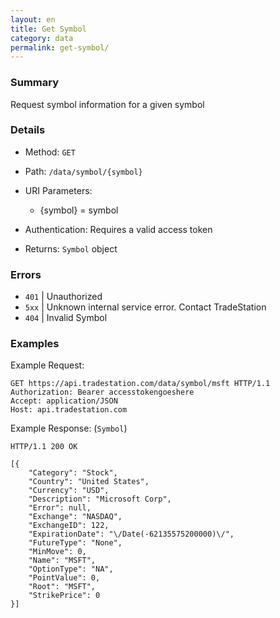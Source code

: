 ```yaml
---
layout: en
title: Get Symbol
category: data
permalink: get-symbol/
---
```


### Summary

Request symbol information for a given symbol

### Details

* Method: `GET`
* Path: `/data/symbol/{symbol}`
* URI Parameters:

  * {symbol} = symbol
* Authentication: Requires a valid access token
* Returns: `Symbol` object

### Errors

* `401` | Unauthorized
* `5xx` | Unknown internal service error. Contact TradeStation
* `404` | Invalid Symbol

### Examples

Example Request:

    GET https://api.tradestation.com/data/symbol/msft HTTP/1.1
    Authorization: Bearer accesstokengoeshere
    Accept: application/JSON
    Host: api.tradestation.com

Example Response: (`Symbol`)

    HTTP/1.1 200 OK

    [{
        "Category": "Stock",
        "Country": "United States",
        "Currency": "USD",
        "Description": "Microsoft Corp",
        "Error": null,
        "Exchange": "NASDAQ",
        "ExchangeID": 122,
        "ExpirationDate": "\/Date(-62135575200000)\/",
        "FutureType": "None",
        "MinMove": 0,
        "Name": "MSFT",
        "OptionType": "NA",
        "PointValue": 0,
        "Root": "MSFT",
        "StrikePrice": 0
    }]
